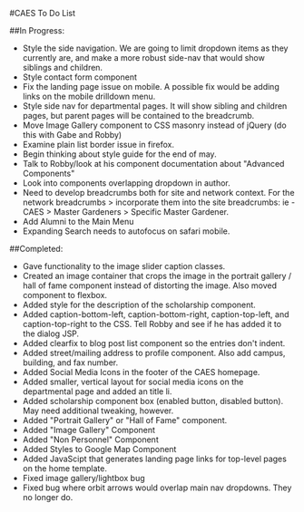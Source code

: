 #CAES To Do List

##In Progress:

- Style the side navigation. We are going to limit dropdown items as they currently are, and make a more robust side-nav that would show siblings and children.
- Style contact form component
- Fix the landing page issue on mobile.  A possible fix would be adding links on the mobile drilldown menu.
- Style side nav for departmental pages.  It will show sibling and children pages, but parent pages will be contained to the breadcrumb.
- Move Image Gallery component to CSS masonry instead of jQuery (do this with Gabe and Robby)
- Examine plain list border issue in firefox.
- Begin thinking about style guide for the end of may.
- Talk to Robby/look at his component documentation about "Advanced Components"
- Look into components overlapping dropdown in author.
- Need to develop breadcrumbs both for site and network context.  For the network breadcrumbs > incorporate them into the site breadcrumbs: ie - CAES > Master Gardeners > Specific Master Gardener.
- Add Alumni to the Main Menu
- Expanding Search needs to autofocus on safari mobile.

##Completed:

- Gave functionality to the image slider caption classes.
- Created an image container that crops the image in the portrait gallery / hall of fame component instead of distorting the image.  Also moved component to flexbox.
- Added style for the description of the scholarship component.
- Added caption-bottom-left, caption-bottom-right, caption-top-left, and caption-top-right to the CSS.  Tell Robby and see if he has added it to the dialog JSP.
- Added clearfix to blog post list component so the entries don't indent.
- Added street/mailing address to profile component.  Also add campus, building, and fax number.
- Added Social Media Icons in the footer of the CAES homepage.
- Added smaller, vertical layout for social media icons on the departmental page and added an title li.
- Added scholarship component box (enabled button, disabled button).  May need additional tweaking, however.
- Added "Portrait Gallery" or "Hall of Fame" component.
- Added "Image Gallery" Component
- Added "Non Personnel" Component
- Added Styles to Google Map Component
- Added JavaScipt that generates landing page links for top-level pages on the home template.
- Fixed image gallery/lightbox bug
- Fixed bug where orbit arrows would overlap main nav dropdowns.  They no longer do.
